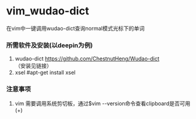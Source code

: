 # vim_wudao-dict
在vim中一键调用wudao-dict查询normal模式光标下的单词
### 所需软件及安装(以deepin为例)
1. wudao-dict https://github.com/ChestnutHeng/Wudao-dict （安装见链接）
2. xsel #apt-get install xsel
### 注意事项
1. vim 需要调用系统剪切板，通过$vim --version命令查看clipboard是否可用(+)
